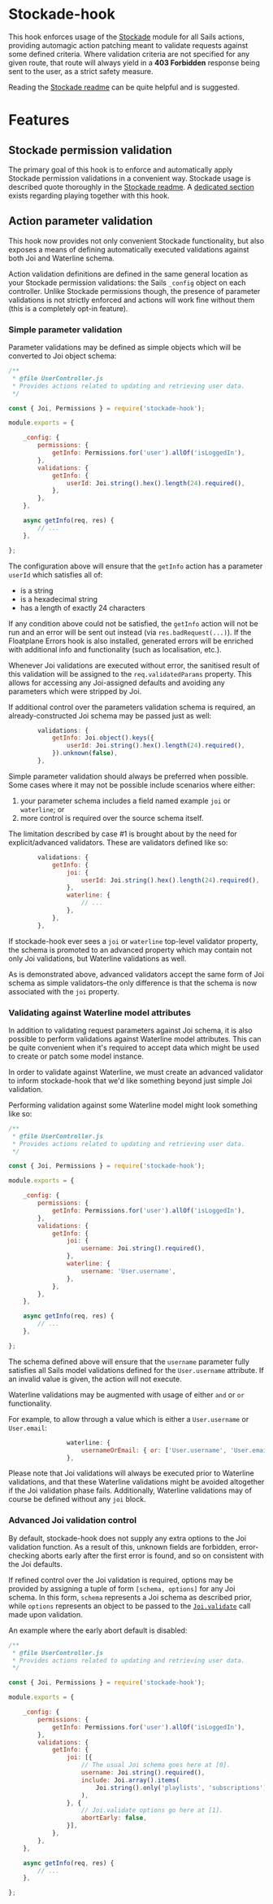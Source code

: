 # Stockade-hook

This hook enforces usage of the [Stockade](https://github.com/fpm-git/stockade) module for all Sails actions, providing automagic action patching meant to validate requests against some defined criteria. Where validation criteria are not specified for any given route, that route will always yield in a **403 Forbidden** response being sent to the user, as a strict safety measure.

Reading the [Stockade readme](https://github.com/fpm-git/Stockade/blob/master/README.md) can be quite helpful and is suggested.

# Features

## Stockade permission validation

The primary goal of this hook is to enforce and automatically apply Stockade permission validations in a convenient way. Stockade usage is described quote thoroughly in the [Stockade readme](https://github.com/fpm-git/Stockade/blob/master/README.md). A [dedicated section](https://github.com/fpm-git/Stockade/blob/master/README.md#coupled-with-stockade-hook) exists regarding playing together with this hook.


## Action parameter validation

This hook now provides not only convenient Stockade functionality, but also exposes a means of defining automatically executed validations against both Joi and Waterline schema.

Action validation definitions are defined in the same general location as your Stockade permission validations: the Sails `_config` object on each controller. Unlike Stockade permissions though, the presence of parameter validations is not strictly enforced and actions will work fine without them (this is a completely opt-in feature).

### Simple parameter validation

Parameter validations may be defined as simple objects which will be converted to Joi object schema:

```js
/**
 * @file UserController.js
 * Provides actions related to updating and retrieving user data.
 */

const { Joi, Permissions } = require('stockade-hook');

module.exports = {

    _config: {
        permissions: {
            getInfo: Permissions.for('user').allOf('isLoggedIn'),
        },
        validations: {
            getInfo: {
                userId: Joi.string().hex().length(24).required(),
            },
        },
    },

    async getInfo(req, res) {
        // ...
    },

};
```

The configuration above will ensure that the `getInfo` action has a parameter `userId` which satisfies all of:

  - is a string
  - is a hexadecimal string
  - has a length of exactly 24 characters

If any condition above could not be satisfied, the `getInfo` action will not be run and an error will be sent out instead (via `res.badRequest(...)`). If the Floatplane Errors hook is also installed, generated errors will be enriched with additional info and functionality (such as localisation, etc.).

Whenever Joi validations are executed without error, the sanitised result of this validation will be assigned to the `req.validatedParams` property. This allows for accessing any Joi-assigned defaults and avoiding any parameters which were stripped by Joi.

If additional control over the parameters validation schema is required, an already-constructed Joi schema may be passed just as well:

```js
        validations: {
            getInfo: Joi.object().keys({
                userId: Joi.string().hex().length(24).required(),
            }).unknown(false),
        },
```

Simple parameter validation should always be preferred when possible. Some cases where it may not be possible include scenarios where either:

  1. your parameter schema includes a field named example `joi` or `waterline`; or
  2. more control is required over the source schema itself.

The limitation described by case #1 is brought about by the need for explicit/advanced validators. These are validators defined like so:

```js
        validations: {
            getInfo: {
                joi: {
                    userId: Joi.string().hex().length(24).required(),
                },
                waterline: {
                    // ...
                },
            },
        },
```

If stockade-hook ever sees a `joi` or `waterline` top-level validator property, the schema is promoted to an advanced property which may contain not only Joi validations, but Waterline validations as well.

As is demonstrated above, advanced validators accept the same form of Joi schema as simple validators–the only difference is that the schema is now associated with the `joi` property.


### Validating against Waterline model attributes

In addition to validating request parameters against Joi schema, it is also possible to perform validations against Waterline model attributes. This can be quite convenient when it's required to accept data which might be used to create or patch some model instance.

In order to validate against Waterline, we must create an advanced validator to inform stockade-hook that we'd like something beyond just simple Joi validation.

Performing validation against some Waterline model might look something like so:

```js
/**
 * @file UserController.js
 * Provides actions related to updating and retrieving user data.
 */

const { Joi, Permissions } = require('stockade-hook');

module.exports = {

    _config: {
        permissions: {
            getInfo: Permissions.for('user').allOf('isLoggedIn'),
        },
        validations: {
            getInfo: {
                joi: {
                    username: Joi.string().required(),
                },
                waterline: {
                    username: 'User.username',
                },
            },
        },
    },

    async getInfo(req, res) {
        // ...
    },

};
```

The schema defined above will ensure that the `username` parameter fully satisfies all Sails model validations defined for the `User.username` attribute. If an invalid value is given, the action will not execute.

Waterline validations may be augmented with usage of either `and` or `or` functionality.

For example, to allow through a value which is either a `User.username` or `User.email`:

```js
                waterline: {
                    usernameOrEmail: { or: ['User.username', 'User.email'] },
                },
```

Please note that Joi validations will always be executed prior to Waterline validations, and that these Waterline validations might be avoided altogether if the Joi validation phase fails. Additionally, Waterline validations may of course be defined without any `joi` block.


### Advanced Joi validation control

By default, stockade-hook does not supply any extra options to the Joi validation function. As a result of this, unknown fields are forbidden, error-checking aborts early after the first error is found, and so on consistent with the Joi defaults.

If refined control over the Joi validation is required, options may be provided by assigning a tuple of form `[schema, options]` for any Joi schema. In this form, `schema` represents a Joi schema as described prior, while `options` represents an object to be passed to the [`Joi.validate`](https://github.com/hapijs/joi/blob/master/API.md#validatevalue-schema-options-callback) call made upon validation.

An example where the early abort default is disabled:

```js
/**
 * @file UserController.js
 * Provides actions related to updating and retrieving user data.
 */

const { Joi, Permissions } = require('stockade-hook');

module.exports = {

    _config: {
        permissions: {
            getInfo: Permissions.for('user').allOf('isLoggedIn'),
        },
        validations: {
            getInfo: {
                joi: [{
                    // The usual Joi schema goes here at [0].
                    username: Joi.string().required(),
                    include: Joi.array().items(
                        Joi.string().only('playlists', 'subscriptions'),
                    ),
                }, {
                    // Joi.validate options go here at [1].
                    abortEarly: false,
                }],
            },
        },
    },

    async getInfo(req, res) {
        // ...
    },

};
```
